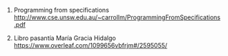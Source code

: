 1. Programming from specifications <http://www.cse.unsw.edu.au/~carrollm/ProgrammingFromSpecifications.pdf>

1. Libro pasantía María Gracia Hidalgo <https://www.overleaf.com/1099656vbfrjm#/2595055/>
